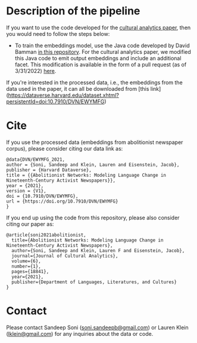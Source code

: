 Description of the pipeline
=====

If you want to use the code developed for the [cultural analytics paper](https://culturalanalytics.org/article/18841-abolitionist-networks-modeling-language-change-in-nineteenth-century-activist-newspapers), then you would need to follow the steps below:

* To train the embeddings model, use the Java code developed by David Bamman [in this repository](https://github.com/dbamman/geoSGLM). 
For the cultural analytics paper, we modified this Java code to emit output embeddings and include an additional facet.
This modification is available in the form of a pull request (as of 3/31/2022) [here](https://github.com/dbamman/geoSGLM/pull/3).

If you're interested in the processed data, i.e., the embeddings from the data used in the paper, it can all be downloaded from [this link] (https://dataverse.harvard.edu/dataset.xhtml?persistentId=doi:10.7910/DVN/EWYMFG)


Cite
====
If you use the processed data (embeddings from abolitionist newspaper corpus), please consider citing our data link as:
```
@data{DVN/EWYMFG_2021,
author = {Soni, Sandeep and Klein, Lauren and Eisenstein, Jacob},
publisher = {Harvard Dataverse},
title = {{Abolitionist Networks: Modeling Language Change in Nineteenth-Century Activist Newspapers}},
year = {2021},
version = {V1},
doi = {10.7910/DVN/EWYMFG},
url = {https://doi.org/10.7910/DVN/EWYMFG}
}
```
If you end up using the code from this repository, please also consider citing our paper as:

```
@article{soni2021abolitionist,
  title={Abolitionist Networks: Modeling Language Change in Nineteenth-Century Activist Newspapers},
  author={Soni, Sandeep and Klein, Lauren F and Eisenstein, Jacob},
  journal={Journal of Cultural Analytics},
  volume={6},
  number={1},
  pages={18841},
  year={2021},
  publisher={Department of Languages, Literatures, and Cultures}
}
```

Contact
====

Please contact Sandeep Soni (soni.sandeepb@gmail.com) or Lauren Klein (lklein@gmail.com) for any inquiries about the data or code.
